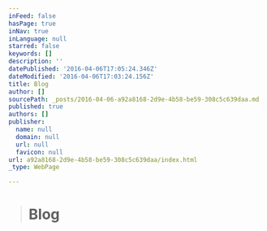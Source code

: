 ```yaml
---
inFeed: false
hasPage: true
inNav: true
inLanguage: null
starred: false
keywords: []
description: ''
datePublished: '2016-04-06T17:05:24.346Z'
dateModified: '2016-04-06T17:03:24.156Z'
title: Blog
author: []
sourcePath: _posts/2016-04-06-a92a8168-2d9e-4b58-be59-308c5c639daa.md
published: true
authors: []
publisher:
  name: null
  domain: null
  url: null
  favicon: null
url: a92a8168-2d9e-4b58-be59-308c5c639daa/index.html
_type: WebPage

---
```

> # Blog